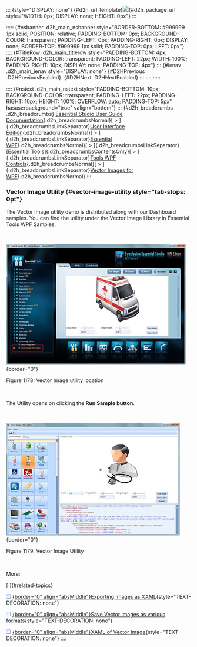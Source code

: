::: {style="DISPLAY: none"}
[](ms-xhelp:///?Id=d2h_url_template){#d2h_url_template}![](!package_url!){#d2h_package_url style="WIDTH: 0px; DISPLAY: none; HEIGHT: 0px"}
:::

::::: {#nsbanner .d2h_main_nsbanner style="BORDER-BOTTOM: #999999 1px solid; POSITION: relative; PADDING-BOTTOM: 0px; BACKGROUND-COLOR: transparent; PADDING-LEFT: 0px; PADDING-RIGHT: 0px; DISPLAY: none; BORDER-TOP: #999999 1px solid; PADDING-TOP: 0px; LEFT: 0px"}
:::: {#TitleRow .d2h_main_titlerow style="PADDING-BOTTOM: 4px; BACKGROUND-COLOR: transparent; PADDING-LEFT: 22px; WIDTH: 100%; PADDING-RIGHT: 10px; DISPLAY: none; PADDING-TOP: 4px"}
::: {#ienav .d2h_main_ienav style="DISPLAY: none"}
[](ms-xhelp:///?Id=a366661d-b946-4c51-b1fb-58f6b881ad0f){#D2HPrevious .D2HPreviousEnabled}  [](ms-xhelp:///?Id=9e008918-e8cc-4fc7-a182-cc54052aa294){#D2HNext .D2HNextEnabled}
:::
::::
:::::

:::: {#nstext .d2h_main_nstext style="PADDING-BOTTOM: 10px; BACKGROUND-COLOR: transparent; PADDING-LEFT: 22px; PADDING-RIGHT: 10px; HEIGHT: 100%; OVERFLOW: auto; PADDING-TOP: 5px" hasuserbackground="true" valign="bottom"}
::: {#d2h_breadcrumbs .d2h_breadcrumbs}
[Essential Studio User Guide Documentation](ms-xhelp:///?Id=12457748-09e3-4d74-a240-8e049cedf030){.d2h_breadcrumbsNormal}[ \> ]{.d2h_breadcrumbsLinkSeparator}[User Interface Edition](ms-xhelp:///?Id=c29296b7-531c-413b-a0ec-488ca1f7f669){.d2h_breadcrumbsNormal}[ \> ]{.d2h_breadcrumbsLinkSeparator}[Essential WPF](ms-xhelp:///?Id=7f4f82c5-151c-4262-94d0-75c4626c77bc){.d2h_breadcrumbsNormal}[ \> ]{.d2h_breadcrumbsLinkSeparator}[Essential Tools]{.d2h_breadcrumbsContentsOnly}[ \> ]{.d2h_breadcrumbsLinkSeparator}[Tools WPF Controls](ms-xhelp:///?Id=2ea58a12-9426-4a63-96b4-89eb80232c2c){.d2h_breadcrumbsNormal}[ \> ]{.d2h_breadcrumbsLinkSeparator}[Vector Images for WPF](ms-xhelp:///?Id=b7378019-866f-4d94-936e-8fb8c9d8a659){.d2h_breadcrumbsNormal}
:::

### Vector Image Utility {#vector-image-utility style="tab-stops: 0pt"}

The Vector Image utility demo is distributed along with our Dashboard samples. You can find the utility under the Vector Image Library in Essential Tools WPF Samples.

 

![](ImagesExt/image30_1065.jpg){border="0"}

Figure 1178: Vector Image utility location

 

The Utility opens on clicking the **Run Sample button**.

 

![](ImagesExt/image30_1066.jpg){border="0"}

Figure 1179: Vector Image Utility

 

More:

[ ]{#related-topics}

[![](button.gif){border="0" align="absMiddle"}Exporting Images as XAML](ms-xhelp:///?Id=3fd85ebb-f9d1-493d-bf3c-67349c6e6bcd){style="TEXT-DECORATION: none"}

[![](button.gif){border="0" align="absMiddle"}Save Vector images as various formats](ms-xhelp:///?Id=68fd4715-0783-41e4-b695-a5dde05495cf){style="TEXT-DECORATION: none"}

[![](button.gif){border="0" align="absMiddle"}XAML of Vector Image](ms-xhelp:///?Id=d7cfece4-3754-42a3-a572-51a19e1f9fa6){style="TEXT-DECORATION: none"}
::::
